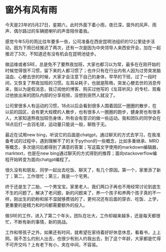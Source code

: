 # 窗外有风有雨

今天是23年的5月27日，星期六，此时外面下着小雨，夜已深，窗外的风声、雨声、偶尔路过的车辆摁喇叭的声音陪伴着我。

感觉今年5月的雨比往年要多一些，公司准备在西安昆明池组织的12公里徒步活动，因为下雨已经推迟了两次，还有一次是因为中央领导人来西安开会，加在一起推迟了3次，不知道还有没有机会在昆明池徒步。

做运维或者SRE，总是免不了要熬夜加班，大家也都习以为常，最多在在刚开始的时候觉得很不习惯，留下来的人都习惯了；也许只有在行业内有人因为过劳突发脑溢血、心梗去世的时候，大家才会注意下自己的身体，早早的下班，过了一段时间，又恢复了熬夜加班的习惯。左耳朵耗子，也就是陈皓，突发心梗去世的消息传来，我以为是假消息，我订阅他的博客、购买过他写的《左耳听风》的专栏、观看过他放出来的团队内部的分享视频，没想到突然人就没了。

公司里很多人有运动的习惯，18点以后会看到很多人围着园区一圈圈的散步，在以前的园区，会有更大规模的人散步，也有很多人一圈圈的跑步，健身房也有很多人，大家知道熬夜加班伤身体，所有会有意识的做一些运动。我和团队的同学会在18点后打一会羽毛球，运动量只能说一般，聊胜于无。

最近在试用new bing，听说它的后面是chatgpt，通过聊天的方式去学习，在我准备考试的过程中，遇到理解不了的关于python的一些概念，比如多重继承、MRO等概念，多次提问后都得到了满意的答案；写这篇文字使用的markdown编辑器，marktext，也是在new bing通过聊天的方式得到的推荐；面向stackoverflow编程开始转变为面向chatgpt编程了。

很久没有和朋友、同学一起出去吃饭、聊天了，有几个原因。第一个，家里添了新丁；第二，工作很忙；第三，我是一个宅男。

终于还是生了二胎，一个男宝宝。家里老人、我们两口子再也不用经常讨论到底生不生的问题了。解决了老问题，新的问题来了，养一个孩子和养两个孩子真的不一样，刚出生的奶粉和尿不湿就够费钱的了，更何况还有后面的穿衣、吃饭、上学，更重要的是精力和时间都需要额外的投入。

做SRE的工作，进入了第二个年头，团队在壮大，工作却越来越多，还是每天都很忙，不断有新的事情，新的挑战。

工作和带孩子之外，如果还有时间，就希望在家待着好好休息休息，看看书，上上网。我不怎么约别人出去，也很少有别人约我出去，到了这个年龄，大家都是忙得不可开交吗？上有老下有小，夹在中间，不容易。
